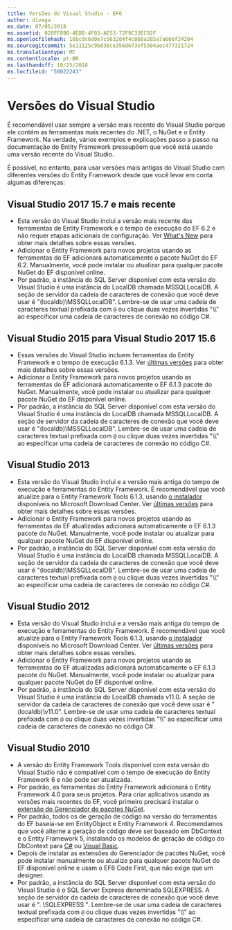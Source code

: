 ```yaml
---
title: Versões do Visual Studio - EF6
author: divega
ms.date: 07/05/2018
ms.assetid: 028FF890-4EDB-4F03-AE53-72F9C33EC92F
ms.openlocfilehash: 16bcdc6d0e7c5632d4f4c06ba285a7a666f24204
ms.sourcegitcommit: 5e11125c9b838ce356d673ef5504aec477321724
ms.translationtype: MT
ms.contentlocale: pt-BR
ms.lasthandoff: 10/25/2018
ms.locfileid: "50022243"
---
```

# <a name="visual-studio-releases"></a>Versões do Visual Studio

É recomendável usar sempre a versão mais recente do Visual Studio porque ele contém as ferramentas mais recentes do .NET, o NuGet e o Entity Framework.
Na verdade, vários exemplos e explicações passo a passo na documentação do Entity Framework pressupõem que você está usando uma versão recente do Visual Studio.

É possível, no entanto, para usar versões mais antigas do Visual Studio com diferentes versões do Entity Framework desde que você levar em conta algumas diferenças:

## <a name="visual-studio-2017-157-and-newer"></a>Visual Studio 2017 15.7 e mais recente

- Esta versão do Visual Studio inclui a versão mais recente das ferramentas de Entity Framework e o tempo de execução do EF 6.2 e não requer etapas adicionais de configuração.
Ver [What's New](~/ef6/what-is-new/index.md) para obter mais detalhes sobre essas versões.
- Adicionar o Entity Framework para novos projetos usando as ferramentas do EF adicionará automaticamente o pacote NuGet do EF 6.2.
Manualmente, você pode instalar ou atualizar para qualquer pacote NuGet do EF disponível online.
- Por padrão, a instância do SQL Server disponível com esta versão do Visual Studio é uma instância do LocalDB chamada MSSQLLocalDB.
A seção de servidor da cadeia de caracteres de conexão que você deve usar é "(localdb)\\MSSQLLocalDB".
Lembre-se de usar uma cadeia de caracteres textual prefixada com `@` ou clique duas vezes invertidas "\\\\" ao especificar uma cadeia de caracteres de conexão no código C#.  


## <a name="visual-studio-2015-to-visual-studio-2017-156"></a>Visual Studio 2015 para Visual Studio 2017 15.6

- Essas versões do Visual Studio incluem ferramentas do Entity Framework e o tempo de execução 6.1.3.
Ver [últimas versões](~/ef6/what-is-new/past-releases.md#ef-613) para obter mais detalhes sobre essas versões.
- Adicionar o Entity Framework para novos projetos usando as ferramentas do EF adicionará automaticamente o EF 6.1.3 pacote do NuGet.
Manualmente, você pode instalar ou atualizar para qualquer pacote NuGet do EF disponível online.
- Por padrão, a instância do SQL Server disponível com esta versão do Visual Studio é uma instância do LocalDB chamada MSSQLLocalDB.
A seção de servidor da cadeia de caracteres de conexão que você deve usar é "(localdb)\\MSSQLLocalDB".
Lembre-se de usar uma cadeia de caracteres textual prefixada com `@` ou clique duas vezes invertidas "\\\\" ao especificar uma cadeia de caracteres de conexão no código C#.  


## <a name="visual-studio-2013"></a>Visual Studio 2013
- Esta versão do Visual Studio inclui e a versão mais antiga do tempo de execução e ferramentas do Entity Framework.
É recomendável que você atualize para o Entity Framework Tools 6.1.3, usando [o instalador](https://www.microsoft.com/download/details.aspx?id=40762) disponíveis no Microsoft Download Center.
Ver [últimas versões](~/ef6/what-is-new/past-releases.md#ef-613) para obter mais detalhes sobre essas versões.
- Adicionar o Entity Framework para novos projetos usando as ferramentas do EF atualizadas adicionará automaticamente o EF 6.1.3 pacote do NuGet.
Manualmente, você pode instalar ou atualizar para qualquer pacote NuGet do EF disponível online.
- Por padrão, a instância do SQL Server disponível com esta versão do Visual Studio é uma instância do LocalDB chamada MSSQLLocalDB.
A seção de servidor da cadeia de caracteres de conexão que você deve usar é "(localdb)\\MSSQLLocalDB".
Lembre-se de usar uma cadeia de caracteres textual prefixada com `@` ou clique duas vezes invertidas "\\\\" ao especificar uma cadeia de caracteres de conexão no código C#.  

## <a name="visual-studio-2012"></a>Visual Studio 2012

- Esta versão do Visual Studio inclui e a versão mais antiga do tempo de execução e ferramentas do Entity Framework.
É recomendável que você atualize para o Entity Framework Tools 6.1.3, usando [o instalador](https://www.microsoft.com/download/details.aspx?id=40762) disponíveis no Microsoft Download Center.
Ver [últimas versões](~/ef6/what-is-new/past-releases.md#ef-613) para obter mais detalhes sobre essas versões.
- Adicionar o Entity Framework para novos projetos usando as ferramentas do EF atualizadas adicionará automaticamente o EF 6.1.3 pacote do NuGet.
Manualmente, você pode instalar ou atualizar para qualquer pacote NuGet do EF disponível online.
- Por padrão, a instância do SQL Server disponível com esta versão do Visual Studio é uma instância do LocalDB chamada v11.0.
A seção de servidor da cadeia de caracteres de conexão que você deve usar é "(localdb)\\v11.0".
Lembre-se de usar uma cadeia de caracteres textual prefixada com `@` ou clique duas vezes invertidas "\\\\" ao especificar uma cadeia de caracteres de conexão no código C#.  

## <a name="visual-studio-2010"></a>Visual Studio 2010

- A versão do Entity Framework Tools disponível com esta versão do Visual Studio não é compatível com o tempo de execução do Entity Framework 6 e não pode ser atualizada.
- Por padrão, as ferramentas do Entity Framework adicionará o Entity Framework 4.0 para seus projetos.
Para criar aplicativos usando as versões mais recentes do EF, você primeiro precisará instalar o [extensão do Gerenciador de pacotes NuGet](https://marketplace.visualstudio.com/items?itemName=NuGetTeam.NuGetPackageManager).
- Por padrão, todos os de geração de código na versão do ferramentas do EF baseia-se em EntityObject e Entity Framework 4.
Recomendamos que você alterne a geração de código deve ser baseado em DbContext e o Entity Framework 5, instalando os modelos de geração de código do DbContext para [C#](https://marketplace.visualstudio.com/items?itemName=EntityFrameworkTeam.EF5xDbContextGeneratorforC) ou [Visual Basic](https://marketplace.visualstudio.com/items?itemName=EntityFrameworkTeam.EF5xDbContextGeneratorforVBNET).
- Depois de instalar as extensões do Gerenciador de pacotes NuGet, você pode instalar manualmente ou atualize para qualquer pacote NuGet do EF disponível online e usam o EF6 Code First, que não exige que um designer.
- Por padrão, a instância do SQL Server disponível com esta versão do Visual Studio é o SQL Server Express denominada SQLEXPRESS.
A seção de servidor da cadeia de caracteres de conexão que você deve usar é ". \\SQLEXPRESS ".
Lembre-se de usar uma cadeia de caracteres textual prefixada com `@` ou clique duas vezes invertidas "\\\\" ao especificar uma cadeia de caracteres de conexão no código C#.
